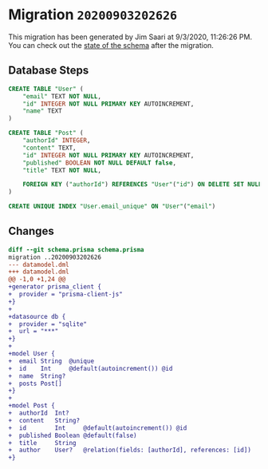 # Migration `20200903202626`

This migration has been generated by Jim Saari at 9/3/2020, 11:26:26 PM.
You can check out the [state of the schema](./schema.prisma) after the migration.

## Database Steps

```sql
CREATE TABLE "User" (
    "email" TEXT NOT NULL,
    "id" INTEGER NOT NULL PRIMARY KEY AUTOINCREMENT,
    "name" TEXT
)

CREATE TABLE "Post" (
    "authorId" INTEGER,
    "content" TEXT,
    "id" INTEGER NOT NULL PRIMARY KEY AUTOINCREMENT,
    "published" BOOLEAN NOT NULL DEFAULT false,
    "title" TEXT NOT NULL,

    FOREIGN KEY ("authorId") REFERENCES "User"("id") ON DELETE SET NULL ON UPDATE CASCADE
)

CREATE UNIQUE INDEX "User.email_unique" ON "User"("email")
```

## Changes

```diff
diff --git schema.prisma schema.prisma
migration ..20200903202626
--- datamodel.dml
+++ datamodel.dml
@@ -1,0 +1,24 @@
+generator prisma_client {
+  provider = "prisma-client-js"
+}
+
+datasource db {
+  provider = "sqlite"
+  url = "***"
+}
+
+model User {
+  email String  @unique
+  id    Int     @default(autoincrement()) @id
+  name  String?
+  posts Post[]
+}
+
+model Post {
+  authorId  Int?
+  content   String?
+  id        Int     @default(autoincrement()) @id
+  published Boolean @default(false)
+  title     String
+  author    User?   @relation(fields: [authorId], references: [id])
+}
```


